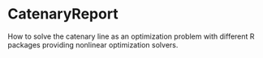 # CatenaryReport
How to solve the catenary line as an optimization problem with different R packages providing nonlinear optimization solvers.
